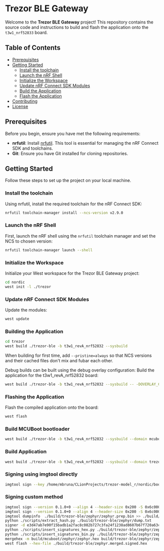 # Trezor BLE Gateway

Welcome to the **Trezor BLE Gateway** project!
This repository contains the source code and instructions to build and flash the application onto the `t3w1_nrf52833` board.

## Table of Contents

- [Prerequisites](#prerequisites)
- [Getting Started](#getting-started)
    - [Install the toolchain](#install-the-toolchain)
    - [Launch the nRF Shell](#launch-the-nrf-shell)
    - [Initialize the Workspace](#initialize-the-workspace)
    - [Update nRF Connect SDK Modules](#update-nrf-connect-sdk-modules)
    - [Build the Application](#build-the-application)
    - [Flash the Application](#flash-the-application)
- [Contributing](#contributing)
- [License](#license)

## Prerequisites

Before you begin, ensure you have met the following requirements:

- **nrfutil**: Install [nrfutil](https://docs.nordicsemi.com/bundle/nrfutil/page/README.html). This tool is essential for managing the nRF Connect SDK and toolchains.
- **Git**: Ensure you have Git installed for cloning repositories.

## Getting Started

Follow these steps to set up the project on your local machine.

### Install the toolchain

Using nrfutil, install the required toolchain for the nRF Connect SDK:
```sh
nrfutil toolchain-manager install --ncs-version v2.9.0
```

### Launch the nRF Shell

First, launch the nRF shell using the `nrfutil` toolchain manager and set the NCS to chosen version:

```sh
nrfutil toolchain-manager launch --shell
```

### Initialize the Workspace
Initialize your West workspace for the Trezor BLE Gateway project:
```sh
cd nordic
west init -l ./trezor
```

### Update nRF Connect SDK Modules

Update the modules:
```sh
west update
```


### Building the Application
```sh
cd trezor
west build ./trezor-ble -b t3w1_revA_nrf52832 --sysbuild
```

When building for first time, add `--pristine=always` so that NCS versions and their cached files don't mix and fubar each other.

Debug builds can be built using the debug overlay configuration:
Build the application for the t3w1_revA_nrf52832 board:

```sh
west build ./trezor-ble -b t3w1_revA_nrf52832 --sysbuild -- -DOVERLAY_CONFIG=debug.conf
```


### Flashing the Application
Flash the compiled application onto the board:
```sh
west flash
```


### Build MCUBoot bootloader
```sh
west build ./trezor-ble -b t3w1_revA_nrf52832 --sysbuild --domain mcuboot -- -DOVERLAY_CONFIG=debug.conf
```

### Build Application
```sh
west build ./trezor-ble -b t3w1_revA_nrf52832 --sysbuild --domain trezor-ble -- -DOVERLAY_CONFIG=debug.conf
```

### Signing using imgtool directly
```sh
imgtool sign --key /home/mbruna/CLionProjects/trezor-model_r/nordic/bootloader/mcuboot/root-rsa-2048.pem --version 0.1.0+0 --align 4 --header-size 0x200 -S 0x6c000 --pad-header build/trezor-ble/zephyr/zephyr.hex build/trezor-ble/zephyr/zephyr.signed2.hex

```


### Signing custom method
```sh
imgtool sign --version 0.1.0+0 --align 4 --header-size 0x200 -S 0x6c000 --pad-header build/trezor-ble/zephyr/zephyr.bin build/trezor-ble/zephyr/zephyr.prep.bin
imgtool sign --version 0.1.0+0 --align 4 --header-size 0x200 -S 0x6c000 --pad-header build/trezor-ble/zephyr/zephyr.hex build/trezor-ble/zephyr/zephyr.prep.hex
imgtool dumpinfo  ./build/trezor-ble/zephyr/zephyr.prep.bin >> ./build/trezor-ble/zephyr/dump.txt
python ./scripts/extract_hash.py ./build/trezor-ble/zephyr/dump.txt
signer -d e3d47ab7e90f15badb1a2fac8c082b727c3fa24f1238ad8607b67f720a63c4e9
python ./scripts/insert_signatures_hex.py ./build/trezor-ble/zephyr/zephyr.prep.hex 0x82a2258db3da5c14ceddfff92e39531c873f870bad81a66506d706fd31da4ab4ad8e76d62686f0b0bbcf02dd4473d27b3bf0a2b98182d8b52bb2f1336eb7630d 0x0003 -o ./build/trezor-ble/zephyr/zephyr.signed_cosi.hex
python ./scripts/insert_signatures_bin.py ./build/trezor-ble/zephyr/zephyr.prep.bin 0x82a2258db3da5c14ceddfff92e39531c873f870bad81a66506d706fd31da4ab4ad8e76d62686f0b0bbcf02dd4473d27b3bf0a2b98182d8b52bb2f1336eb7630d 0x0003 -o ./build/trezor-ble/zephyr/zephyr.signed_cosi.bin
mergehex -m build/mcuboot/zephyr/zephyr.hex build/trezor-ble/zephyr/zephyr.signed_cosi.hex -o build/trezor-ble/zephyr.merged.signed.hex
west flash --hex-file ./build/trezor-ble/zephyr.merged.signed.hex 
```
